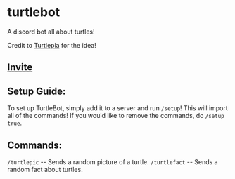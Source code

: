 # turtlebot
A discord bot all about turtles!

Credit to [Turtlepla](https://discordapp.com/users/418230724361977856) for the idea!


[Invite](https://discord.com/api/oauth2/authorize?client_id=481430759349944330&permissions=8&scope=bot%20applications.commands)
-


Setup Guide:
--
To set up TurtleBot, simply add it to a server and run `/setup`! This will import all of the commands! If you would like to remove the commands, do `/setup true`.

Commands:
--
`/turtlepic` -- Sends a random picture of a turtle.
`/turtlefact` -- Sends a random fact about turtles.
